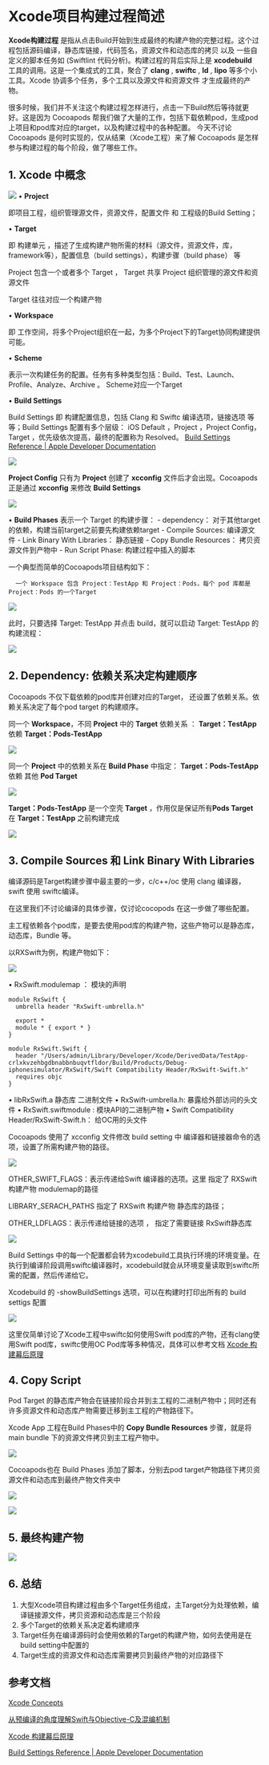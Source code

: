 # Xcode项目构建过程简述

**Xcode构建过程** 是指从点击Build开始到生成最终的构建产物的完整过程。这个过程包括源码编译，静态库链接，代码签名，资源文件和动态库的拷贝 以及 一些自定义的脚本任务如 (Swiftlint 代码分析)。构建过程的背后实际上是 **xcodebuild** 工具的调用。这是一个集成式的工具，聚合了 **clang**  , **swiftc**  , **ld** , **lipo**  等多个小工具。Xcode 协调多个任务，多个工具以及源文件和资源文件 才生成最终的产物。

很多时候，我们并不关注这个构建过程怎样进行，点击一下Build然后等待就更好。这是因为  Cocoapods 帮我们做了大量的工作，包括下载依赖pod，生成pod上项目和pod库对应的target，以及构建过程中的各种配置。 今天不讨论 Cocoapods 是何时实现的，仅从结果（Xcode工程）来了解 Cocoapods  是怎样参与构建过程的每个阶段，做了哪些工作。

## 1. Xcode 中概念

![](http://pic.existorlive.cn//202210192358383.png)
• **Project**
           
即项目工程，组织管理源文件，资源文件，配置文件 和 工程级的Build Setting；
           
• **Target** 
          
即 构建单元 ，描述了生成构建产物所需的材料（源文件，资源文件，库，framework等），配置信息（build settings），构建步骤（build phase） 等   

Project 包含一个或者多个 Target ， Target 共享 Project 组织管理的源文件和资源文件  

Target 往往对应一个构建产物    
                       
• **Workspace**
         
 即 工作空间，将多个Project组织在一起，为多个Project下的Target协同构建提供可能。
          
• **Scheme**
        
表示一次构建任务的配置。任务有多种类型包括：Build、Test、Launch、Profile、Analyze、Archive 。 Scheme对应一个Target

• **Build Settings**
      
Build Settings 即 构建配置信息，包括 Clang 和 Swiftc 编译选项，链接选项 等等；Build Settings 配置有多个层级： iOS Default ，Project ，Project Config， Target ，优先级依次提高，最终的配置称为 Resolved。  [Build Settings Reference | Apple Developer Documentation](https://developer.apple.com/documentation/xcode/build-settings-reference?language=objc)

![](http://pic.existorlive.cn//202210192359886.png)

 **Project Config** 只有为 **Project** 创建了 **xcconfig**  文件后才会出现。Cocoapods 正是通过  **xcconfig** 来修改 **Build Settings** 
 
![](http://pic.existorlive.cn//202210200001030.png)

• **Build Phases** 
      表示一个 Target  的构建步骤：
      - dependency： 对于其他target的依赖，构建当前target之前要先构建依赖target
      - Compile Sources:  编译源文件
      - Link Binary With Libraries： 静态链接
      - Copy Bundle Resources： 拷贝资源文件到产物中
      - Run Script Phase: 构建过程中插入的脚本

一个典型而简单的Cocoapods项目结构如下：

      一个 Workspace 包含 Project：TestApp 和 Project：Pods，每个 pod 库都是 Project：Pods 的一个Target

![](http://pic.existorlive.cn//202210200002620.png)

此时，只要选择 Target: TestApp 并点击 build，就可以启动 Target: TestApp 的构建流程：

![](http://pic.existorlive.cn//202210200003961.png)

## 2.  Dependency: 依赖关系决定构建顺序

Cocoapods 不仅下载依赖的pod库并创建对应的Target， 还设置了依赖关系。依赖关系决定了每个pod target 的构建顺序。

同一个 **Workspace**，不同 **Project** 中的 **Target** 依赖关系 ： **Target：TestApp**  依赖 **Target：Pods-TestApp**

![](http://pic.existorlive.cn//202210200005676.png)

同一个 **Project** 中的依赖关系在 **Build Phase** 中指定： **Target：Pods-TestApp**  依赖 其他 **Pod Target**

![](http://pic.existorlive.cn//202210200006666.png)

**Target：Pods-TestApp**  是一个空壳 **Target** ，作用仅是保证所有**Pods Target** 在  **Target：TestApp** 之前构建完成

![](http://pic.existorlive.cn//202210200007821.png)

## 3. Compile Sources 和  Link Binary With Libraries

编译源码是Target构建步骤中最主要的一步，c/c++/oc 使用 clang 编译器，swift 使用 swiftc编译。

在这里我们不讨论编译的具体步骤，仅讨论cocopods 在这一步做了哪些配置。

主工程依赖各个pod库，是要去使用pod库的构建产物，这些产物可以是静态库，动态库，Bundle 等。

以RXSwift为例，构建产物如下：

![](http://pic.existorlive.cn//202210200009936.png)

• RxSwift.modulemap ： 模块的声明
```
module RxSwift {
  umbrella header "RxSwift-umbrella.h"

  export *
  module * { export * }
}

module RxSwift.Swift {
  header "/Users/admin/Library/Developer/Xcode/DerivedData/TestApp-crlxkvzehbgdbnabbnbuqvtfldor/Build/Products/Debug-iphonesimulator/RxSwift/Swift Compatibility Header/RxSwift-Swift.h"
  requires objc
}
```

• libRxSwift.a 静态库 二进制文件
• RxSwift-umbrella.h: 暴露给外部访问的头文件
• RxSwift.swiftmodule :  模块API的二进制产物
• Swift Compatibility Header/RxSwift-Swift.h： 给OC用的头文件

Cocoapods 使用了 xcconfig 文件修改 build setting 中 编译器和链接器命令的选项，设置了所需构建产物的路径。

![](http://pic.existorlive.cn//202210200011652.png)

OTHER_SWIFT_FLAGS：表示传递给Swift 编译器的选项。这里 指定了 RXSwift 构建产物 modulemap的路径

LIBRARY_SERACH_PATHS 指定了 RXSwift 构建产物 静态库的路径；

OTHER_LDFLAGS：表示传递给链接的选项 ， 指定了需要链接 RxSwift静态库

![](http://pic.existorlive.cn//202210200012202.png)

Build Settings 中的每一个配置都会转为xcodebuild工具执行环境的环境变量。在执行到编译阶段调用swiftc编译器时，xcodebuild就会从环境变量读取到swiftc所需的配置，然后传递给它。

Xcodebuild 的 -showBuildSettings 选项，可以在构建时打印出所有的 build settigs 配置

![](http://pic.existorlive.cn//202210200013528.png)

这里仅简单讨论了Xcode工程中swiftc如何使用Swift pod库的产物，还有clang使用Swift pod库，swiftc使用OC Pod库等多种情况，具体可以参考文档 [Xcode 构建幕后原理](http://chuquan.me/2021/02/16/understand-ios-xcode-build-process/)

## 4. Copy Script 

Pod Target 的静态库产物会在链接阶段合并到主工程的二进制产物中；同时还有许多资源文件和动态库产物需要迁移到主工程的产物路径下。

Xcode App 工程在Build Phases中的 **Copy Bundle Resources**  步骤，就是将 main bundle 下的资源文件拷贝到主工程产物中。

![](http://pic.existorlive.cn//202210200015739.png)

Cocoapods也在 Build Phases 添加了脚本，分别去pod target产物路径下拷贝资源文件和动态库到最终产物文件夹中

![](http://pic.existorlive.cn//202210200016319.png)

![](http://pic.existorlive.cn//202210200016622.png)

## 5. 最终构建产物

![](http://pic.existorlive.cn//202210200017640.png)

## 6. 总结

1. 大型Xcode项目构建过程由多个Target任务组成，主Target分为处理依赖，编译链接源文件，拷贝资源和动态库是三个阶段
2. 多个Target的依赖关系决定着构建顺序
3. Target任务在编译源码时会使用依赖的Target的构建产物，如何去使用是在build setting中配置的
4. Target生成的资源文件和动态库需要拷贝到最终产物的对应路径下

## 参考文档

[Xcode Concepts](https://mp.weixin.qq.com/s/PKAVxOIU-ACoZhM49KbVWQ)

[从预编译的角度理解Swift与Objective-C及混编机制](https://blog.csdn.net/MeituanTech/article/details/114109300)

[Xcode 构建幕后原理](http://chuquan.me/2021/02/16/understand-ios-xcode-build-process/)

[Build Settings Reference | Apple Developer Documentation](https://developer.apple.com/documentation/xcode/build-settings-reference?language=objc)